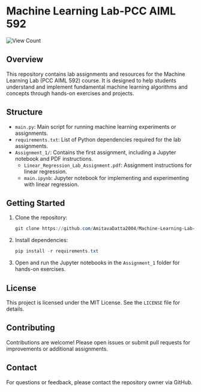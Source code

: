 # Machine Learning Lab-PCC AIML 592

![View Count](https://komarev.com/ghpvc/?username=AmitavaDatta2004&repo=Machine-Learning-Lab-PCC-AIML-592&style=flat-square)

## Overview

This repository contains lab assignments and resources for the Machine Learning Lab (PCC AIML 592) course. It is designed to help students understand and implement fundamental machine learning algorithms and concepts through hands-on exercises and projects.

## Structure

- `main.py`: Main script for running machine learning experiments or assignments.
- `requirements.txt`: List of Python dependencies required for the lab assignments.
- `Assignment_1/`: Contains the first assignment, including a Jupyter notebook and PDF instructions.
  - `Linear_Regression_Lab_Assignment.pdf`: Assignment instructions for linear regression.
  - `main.ipynb`: Jupyter notebook for implementing and experimenting with linear regression.

## Getting Started

1. Clone the repository:
   ```powershell
   git clone https://github.com/AmitavaDatta2004/Machine-Learning-Lab-PCC-AIML-592.git
   ```
2. Install dependencies:
   ```powershell
   pip install -r requirements.txt
   ```
3. Open and run the Jupyter notebooks in the `Assignment_1` folder for hands-on exercises.

## License

This project is licensed under the MIT License. See the `LICENSE` file for details.

## Contributing

Contributions are welcome! Please open issues or submit pull requests for improvements or additional assignments.

## Contact

For questions or feedback, please contact the repository owner via GitHub.

